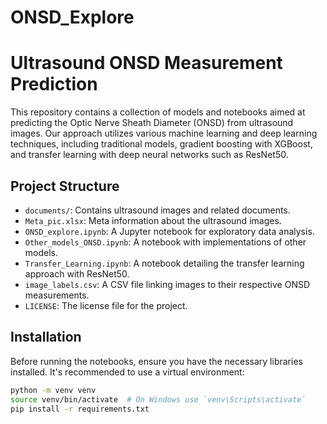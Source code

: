 # ONSD_Explore

# Ultrasound ONSD Measurement Prediction

This repository contains a collection of models and notebooks aimed at predicting the Optic Nerve Sheath Diameter (ONSD) from ultrasound images. Our approach utilizes various machine learning and deep learning techniques, including traditional models, gradient boosting with XGBoost, and transfer learning with deep neural networks such as ResNet50.

## Project Structure

- `documents/`: Contains ultrasound images and related documents.
- `Meta_pic.xlsx`: Meta information about the ultrasound images.
- `ONSD_explore.ipynb`: A Jupyter notebook for exploratory data analysis.
- `Other_models_ONSD.ipynb`: A notebook with implementations of other models.
- `Transfer_Learning.ipynb`: A notebook detailing the transfer learning approach with ResNet50.
- `image_labels.csv`: A CSV file linking images to their respective ONSD measurements.
- `LICENSE`: The license file for the project.

## Installation

Before running the notebooks, ensure you have the necessary libraries installed. It's recommended to use a virtual environment:

```bash
python -m venv venv
source venv/bin/activate  # On Windows use `venv\Scripts\activate`
pip install -r requirements.txt

